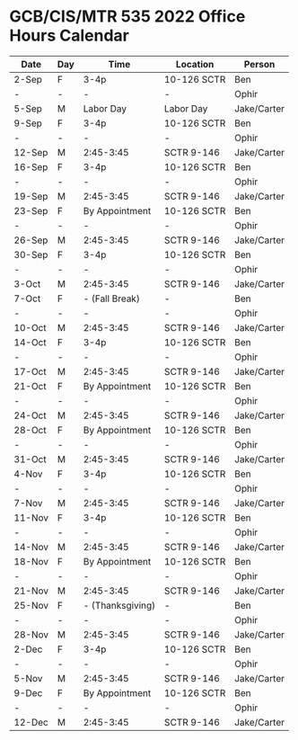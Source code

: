 # GCB/CIS/MTR 535 2022 Office Hours Calendar

| Date   | Day | Time             | Location    | Person      |
|--------|-----|------------------|-------------|-------------|
| 2-Sep  | F   | 3-4p             | 10-126 SCTR | Ben         |
| -      | -   | -                | -           | Ophir       |
| 5-Sep  | M   | Labor Day        | Labor Day   | Jake/Carter |
| 9-Sep  | F   | 3-4p             | 10-126 SCTR | Ben         |
| -      | -   | -                | -           | Ophir       |
| 12-Sep | M   | 2:45-3:45        | SCTR 9-146  | Jake/Carter |
| 16-Sep | F   | 3-4p             | 10-126 SCTR | Ben         |
| -      | -   | -                | -           | Ophir       |
| 19-Sep | M   | 2:45-3:45        | SCTR 9-146  | Jake/Carter |
| 23-Sep | F   | By Appointment   | 10-126 SCTR | Ben         |
| -      | -   | -                | -           | Ophir       |
| 26-Sep | M   | 2:45-3:45        | SCTR 9-146  | Jake/Carter |
| 30-Sep | F   | 3-4p             | 10-126 SCTR | Ben         |
| -      | -   | -                | -           | Ophir       |
| 3-Oct  | M   | 2:45-3:45        | SCTR 9-146  | Jake/Carter |
| 7-Oct  | F   | - (Fall Break)   | -           | Ben         |
| -      | -   | -                | -           | Ophir       |
| 10-Oct | M   | 2:45-3:45        | SCTR 9-146  | Jake/Carter |
| 14-Oct | F   | 3-4p             | 10-126 SCTR | Ben         |
| -      | -   | -                | -           | Ophir       |
| 17-Oct | M   | 2:45-3:45        | SCTR 9-146  | Jake/Carter |
| 21-Oct | F   | By Appointment   | 10-126 SCTR | Ben         |
| -      | -   | -                | -           | Ophir       |
| 24-Oct | M   | 2:45-3:45        | SCTR 9-146  | Jake/Carter |
| 28-Oct | F   | By Appointment   | 10-126 SCTR | Ben         |
| -      | -   | -                | -           | Ophir       |
| 31-Oct | M   | 2:45-3:45        | SCTR 9-146  | Jake/Carter |
| 4-Nov  | F   | 3-4p             | 10-126 SCTR | Ben         |
| -      | -   | -                | -           | Ophir       |
| 7-Nov  | M   | 2:45-3:45        | SCTR 9-146  | Jake/Carter |
| 11-Nov | F   | 3-4p             | 10-126 SCTR | Ben         |
| -      | -   | -                | -           | Ophir       |
| 14-Nov | M   | 2:45-3:45        | SCTR 9-146  | Jake/Carter |
| 18-Nov | F   | By Appointment   | 10-126 SCTR | Ben         |
| -      | -   | -                | -           | Ophir       |
| 21-Nov | M   | 2:45-3:45        | SCTR 9-146  | Jake/Carter |
| 25-Nov | F   | - (Thanksgiving) | -           | Ben         |
| -      | -   | -                | -           | Ophir       |
| 28-Nov | M   | 2:45-3:45        | SCTR 9-146  | Jake/Carter |
| 2-Dec  | F   | 3-4p             | 10-126 SCTR | Ben         |
| -      | -   | -                | -           | Ophir       |
| 5-Nov  | M   | 2:45-3:45        | SCTR 9-146  | Jake/Carter |
| 9-Dec  | F   | By Appointment   | 10-126 SCTR | Ben         |
| -      | -   | -                | -           | Ophir       |
| 12-Dec | M   | 2:45-3:45        | SCTR 9-146  | Jake/Carter |

